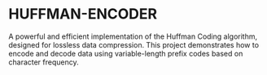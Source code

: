 # HUFFMAN-ENCODER
A powerful and efficient implementation of the Huffman Coding algorithm, designed for lossless data compression. This project demonstrates how to encode and decode data using variable-length prefix codes based on character frequency.
